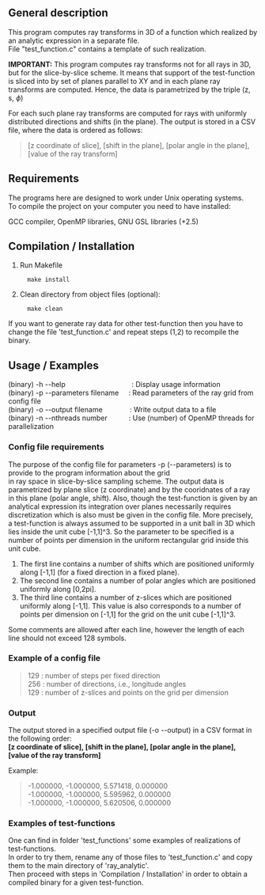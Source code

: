 
## General description 

This program computes ray transforms in 3D of a function which realized by an analytic expression in a separate file.  
File "test_function.c" contains a template of such realization.

**IMPORTANT:** This program computes ray transforms not for all rays in 3D, but for the slice-by-slice scheme. 
It means that support of the test-function is sliced into by set of planes parallel to XY and in each 
plane ray transforms are computed. Hence, the data is parametrized by the triple (z, s, $\phi$)

For each such plane ray transforms are computed for rays with uniformly distributed 
directions and shifts (in the plane). The output is stored in a CSV file, where the data is ordered as follows:  
 > [z coordinate of slice], [shift in the plane], [polar angle in the plane], [value of the ray transform]

## Requirements 

The programs here are designed to work under Unix operating systems.  
To compile the project on your computer you need to have installed:  

GCC compiler, OpenMP libraries, GNU GSL libraries (+2.5)

## Compilation / Installation
  
  1. Run Makefile
      ```
        make install
      ```
  2. Clean directory from object files (optional):
  
      ```
        make clean 
      ```
  If you want to generate ray data for other test-function then you have to change the file
  'test_function.c' and repeat steps (1,2) to recompile the binary.
  
## Usage / Examples

(binary) -h --help &nbsp;&nbsp;&nbsp;&nbsp;&nbsp;&nbsp;&nbsp;&nbsp;&nbsp;&nbsp;&nbsp;&nbsp;&nbsp;&nbsp;&nbsp;&nbsp;&nbsp;&nbsp;&nbsp;&nbsp;&nbsp;&nbsp;&nbsp;&nbsp;&nbsp;&nbsp;&nbsp;&nbsp;&nbsp;&nbsp;&nbsp;&nbsp;&nbsp;: Display usage information  
(binary) -p --parameters filename &nbsp;&nbsp;&nbsp;&nbsp;: Read parameters of the ray grid from config file  
(binary) -o --output filename &nbsp;&nbsp;&nbsp;&nbsp;&nbsp;&nbsp;&nbsp;&nbsp;&nbsp;&nbsp;&nbsp;&nbsp;&nbsp;: Write output data to a file  
(binary) -n --nthreads number &nbsp;&nbsp;&nbsp;&nbsp;&nbsp;&nbsp;&nbsp;&nbsp;&nbsp;&nbsp;: Use (number) of OpenMP threads for parallelization  

### Config file requirements

The purpose of the config file for parameters -p (--parameters) is to provide to the program information about the grid  
in ray space in slice-by-slice sampling scheme. The output data is parametrized by plane slice (z coordinate) and 
by the cooridnates of a ray in this plane (polar angle, shift). Also, though the test-function is
given by an analytical expression its integration over planes necessarily requires discretization which is also must be 
given in the config file. More precisely, a test-function is always assumed to be supported in a unit ball in 3D which 
lies inside the unit cube [-1,1]^3. So the parameter to be specified is a number of points per dimension in the uniform rectangular grid inside this unit cube.

1) The first line contains a number of shifts which are positioned uniformly along [-1,1] (for a fixed direction in 
a fixed plane).  
1) The second line contains a number of polar angles which are positioned uniformly along [0,2pi].  
3) The third line contains a number of z-slices which are positioned uniformly along [-1,1]. This value 
is also corresponds to a number of points per dimension on [-1,1] for the grid on the unit cube [-1,1]^3.

Some comments are allowed after each line, however the length of each line should not exceed 128 symbols.

### Example of a config file

> 129			: number of steps per fixed direction  
> 256			: number of directions, i.e., longitude angles  
> 129			: number of z-slices and points on the grid per dimension  


### Output

The output stored in a specified output file (-o --output) in a CSV format in the following order:  
**[z coordinate of slice], [shift in the plane], [polar angle in the plane], [value of the ray transform]**  

Example:  
> -1.000000, -1.000000, 5.571418, 0.000000  
> -1.000000, -1.000000, 5.595962, 0.000000  
> -1.000000, -1.000000, 5.620506, 0.000000  

### Examples of test-functions

One can find in folder 'test_functions' some examples of realizations of test-functions.  
In order to try them, rename any of those files to 'test_function.c' and copy them to the main directory of 'ray_analytic'.  
Then proceed with steps in 'Compilation / Installation' in order to obtain a compiled binary for a given
test-function. 


